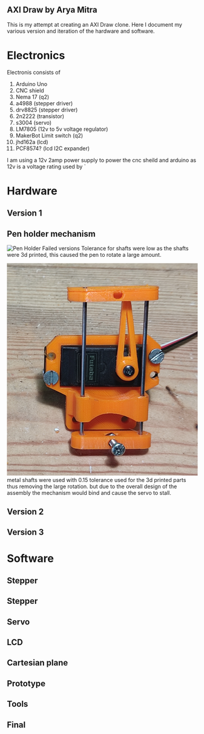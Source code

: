 ## AXI Draw by Arya Mitra

This is my attempt at creating an AXI Draw clone. Here I document my various version and iteration of the hardware and software.
# Electronics
Electronis consists of
1. Arduino Uno
1. CNC shield
1. Nema 17 (q2)
1. a4988 (stepper driver)
1. drv8825 (stepper driver)
1. 2n2222 (transistor)
1. s3004 (servo) 
1. LM7805 (12v to 5v voltage regulator)
1. MakerBot Limit switch (q2)
1. jhd162a (lcd)
1. PCF8574? (lcd I2C expander)

I am using a 12v 2amp power supply to power the cnc sheild 
and arduino as 12v is a voltage rating used by  `

# Hardware



## Version 1

## Pen holder mechanism

![Pen Holder Failed versions](images/Pen-Holder-Failed.jpg)
Tolerance for shafts were low as the shafts were 3d printed,
this caused the pen to rotate a large amount.

![Pen Holder Failed versions](images/Pen-Holder-Failed-2.jpg)
metal shafts were used with 0.15 tolerance used for the 
3d printed parts thus removing the large rotation.
but due to the overall design of the assembly the mechanism
would bind and cause the servo to stall. 
## Version 2

## Version 3

# Software

## Stepper

## Stepper

## Servo

## LCD

## Cartesian plane





## Prototype

## Tools

## Final
